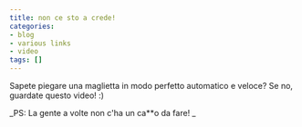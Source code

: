 ```yaml
---
title: non ce sto a crede!
categories:
- blog
- various links
- video
tags: []
---
```

Sapete piegare una maglietta in modo perfetto automatico e veloce? Se no,
guardate questo video! :)

  
_PS: La gente a volte non c'ha un ca**o da fare! _


